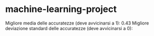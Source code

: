 # machine-learning-project

Migliore media delle accuratezze (deve avvicinarsi a 1): 0.43
Migliore deviazione standard delle accuratezze (deve avvicinarsi a 0): 
